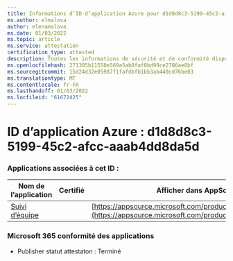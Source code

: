 ```yaml
---
title: Informations d’ID d’application Azure pour d1d8d8c3-5199-45c2-afcc-aaab4dd8da5d
ms.author: elmalova
author: elenamalova
ms.date: 01/03/2022
ms.topic: article
ms.service: attestation
certification_type: attested
description: Toutes les informations de sécurité et de conformité disponibles pour d1d8d8c3-5199-45c2-afcc-aaab4dd8da5d.
ms.openlocfilehash: 271305b11550e569a5ab8faf0bd99ce2786ae8bf
ms.sourcegitcommit: 15d24d32e05987f1fafdbfb1bb3ab440cd76be03
ms.translationtype: MT
ms.contentlocale: fr-FR
ms.lasthandoff: 01/03/2022
ms.locfileid: "61672425"
---
```

# <a name="azure-app-id-d1d8d8c3-5199-45c2-afcc-aaab4dd8da5d"></a>ID d’application Azure : d1d8d8c3-5199-45c2-afcc-aaab4dd8da5d


### <a name="apps-associated-with-this-id"></a>Applications associées à cet ID :
| **Nom de l’application** | **Certifié** | **Afficher dans AppSource** |
|--------------|---------------|-----------------------|
| [Suivi d’équipe](https://docs.microsoft.com/microsoft-365-app-certification/forward/WA200003572) |  | [https://appsource.microsoft.com/product/office/WA200003572](https://appsource.microsoft.com/product/office/WA200003572) |

### <a name="microsoft-365-app-compliance-status"></a>Microsoft 365 conformité des applications
- Publisher statut attestaton : Terminé
